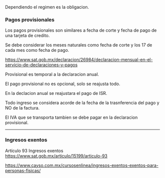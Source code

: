 Dependiendo el regimen es la obligacion.

### Pagos provisionales

Los pagos provisionales son similares a fecha de corte y fecha de pago de una tarjeta de credito.

Se debe considerar los meses naturales como fecha de corte y los 17 de cada mes como fecha de pago.

https://www.sat.gob.mx/declaracion/26984/declaracion-mensual-en-el-servicio-de-declaraciones-y-pagos

Provisional es temporal a la declaracion anual.

El pago provisional no es opcional, solo se reajusta todo.

En la declacion anual se reajustara el pago de ISR.

Todo ingreso se considera acorde de la fecha de la trasnferencia del pago y NO de la factura.

El IVA que se transporta tambien se debe pagar en la declaracion provisional.

---

### Ingresos exentos

Artículo 93 Ingresos exentos
https://www.sat.gob.mx/articulo/15199/articulo-93

https://www.cayso.com.mx/cursosenlinea/ingresos-exentos-exentos-para-personas-fisicas/

